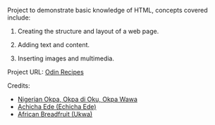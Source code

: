 Project to demonstrate basic knowledge of HTML, concepts covered include:

1. Creating the structure and layout of a web page.

2. Adding text and content.

3. Inserting images and multimedia.

Project URL: <a href="https://faozio.github.io/odin-recipes/">Odin Recipes</a>

Credits: 
<ul>
<li>
<a href="https://www.allnigerianrecipes.com/beans/okpa/">Nigerian Okpa, Okpa di Oku, Okpa Wawa</a>
</li>
<li>
<a href="https://www.allnigerianrecipes.com/cocoyam/achicha-ede/">Achicha Ede (Echicha Ede)</a>
</li>
<li>
<a href="https://www.allnigerianrecipes.com/beans/breadfruit-ukwa/">African Breadfruit (Ukwa)</a>
</li>
</ul>
